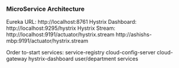 ### MicroService Architecture

Eureka URL: http://localhost:8761
Hystrix Dashboard: http://localhost:9295/hystrix
Hystrix Stream: http://localhost:9191/actuator/hystrix.stream
http://ashishs-mbp:9191/actuator/hystrix.stream

Order to-start services:
service-registry
cloud-config-server
cloud-gateway
hystrix-dashboard
user/department services
